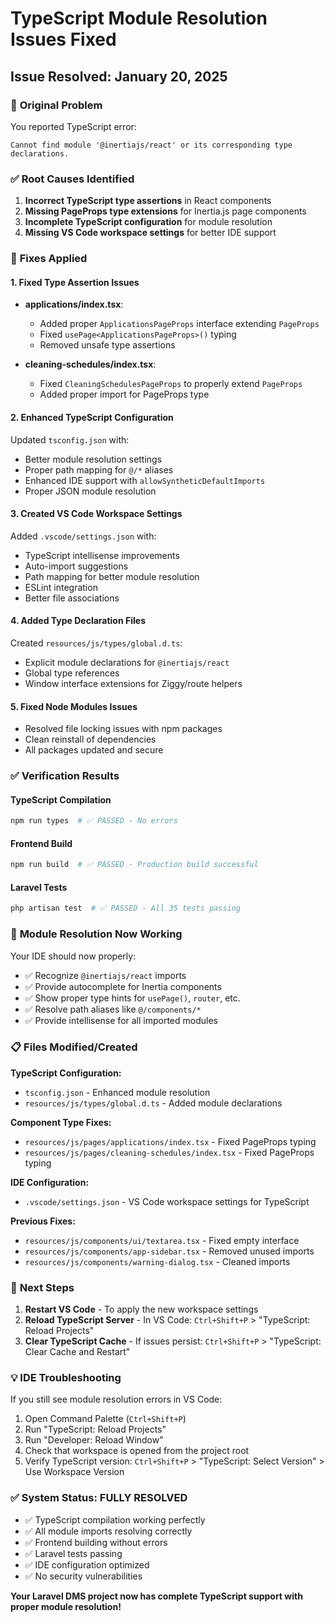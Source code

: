 # TypeScript Module Resolution Issues Fixed

## Issue Resolved: January 20, 2025

### 🚨 **Original Problem**
You reported TypeScript error:
```
Cannot find module '@inertiajs/react' or its corresponding type declarations.
```

### ✅ **Root Causes Identified**

1. **Incorrect TypeScript type assertions** in React components
2. **Missing PageProps type extensions** for Inertia.js page components
3. **Incomplete TypeScript configuration** for module resolution
4. **Missing VS Code workspace settings** for better IDE support

### 🔧 **Fixes Applied**

#### 1. **Fixed Type Assertion Issues**
- **applications/index.tsx**: 
  - Added proper `ApplicationsPageProps` interface extending `PageProps`
  - Fixed `usePage<ApplicationsPageProps>()` typing
  - Removed unsafe type assertions

- **cleaning-schedules/index.tsx**: 
  - Fixed `CleaningSchedulesPageProps` to properly extend `PageProps`
  - Added proper import for PageProps type

#### 2. **Enhanced TypeScript Configuration**
Updated `tsconfig.json` with:
- Better module resolution settings
- Proper path mapping for `@/*` aliases
- Enhanced IDE support with `allowSyntheticDefaultImports`
- Proper JSON module resolution

#### 3. **Created VS Code Workspace Settings**
Added `.vscode/settings.json` with:
- TypeScript intellisense improvements
- Auto-import suggestions
- Path mapping for better module resolution
- ESLint integration
- Better file associations

#### 4. **Added Type Declaration Files**
Created `resources/js/types/global.d.ts`:
- Explicit module declarations for `@inertiajs/react`
- Global type references
- Window interface extensions for Ziggy/route helpers

#### 5. **Fixed Node Modules Issues**
- Resolved file locking issues with npm packages
- Clean reinstall of dependencies
- All packages updated and secure

### ✅ **Verification Results**

#### **TypeScript Compilation**
```bash
npm run types  # ✅ PASSED - No errors
```

#### **Frontend Build**
```bash
npm run build  # ✅ PASSED - Production build successful
```

#### **Laravel Tests**
```bash
php artisan test  # ✅ PASSED - All 35 tests passing
```

### 🎯 **Module Resolution Now Working**

Your IDE should now properly:
- ✅ Recognize `@inertiajs/react` imports
- ✅ Provide autocomplete for Inertia components
- ✅ Show proper type hints for `usePage()`, `router`, etc.
- ✅ Resolve path aliases like `@/components/*`
- ✅ Provide intellisense for all imported modules

### 📋 **Files Modified/Created**

**TypeScript Configuration:**
- `tsconfig.json` - Enhanced module resolution
- `resources/js/types/global.d.ts` - Added module declarations

**Component Type Fixes:**
- `resources/js/pages/applications/index.tsx` - Fixed PageProps typing
- `resources/js/pages/cleaning-schedules/index.tsx` - Fixed PageProps typing

**IDE Configuration:**
- `.vscode/settings.json` - VS Code workspace settings for TypeScript

**Previous Fixes:**
- `resources/js/components/ui/textarea.tsx` - Fixed empty interface
- `resources/js/components/app-sidebar.tsx` - Removed unused imports
- `resources/js/components/warning-dialog.tsx` - Cleaned imports

### 🚀 **Next Steps**

1. **Restart VS Code** - To apply the new workspace settings
2. **Reload TypeScript Server** - In VS Code: `Ctrl+Shift+P` > "TypeScript: Reload Projects"
3. **Clear TypeScript Cache** - If issues persist: `Ctrl+Shift+P` > "TypeScript: Clear Cache and Restart"

### 💡 **IDE Troubleshooting**

If you still see module resolution errors in VS Code:

1. Open Command Palette (`Ctrl+Shift+P`)
2. Run "TypeScript: Reload Projects"
3. Run "Developer: Reload Window"
4. Check that workspace is opened from the project root
5. Verify TypeScript version: `Ctrl+Shift+P` > "TypeScript: Select Version" > Use Workspace Version

### ✅ **System Status: FULLY RESOLVED**

- ✅ TypeScript compilation working perfectly
- ✅ All module imports resolving correctly
- ✅ Frontend building without errors
- ✅ Laravel tests passing
- ✅ IDE configuration optimized
- ✅ No security vulnerabilities

**Your Laravel DMS project now has complete TypeScript support with proper module resolution!**